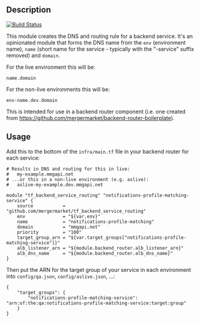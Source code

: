Description
-----------


[![Build Status](https://travis-ci.org/mergermarket/terraform-acuris-backend-service-routing.svg?branch=master)](https://travis-ci.org/mergermarket/terraform-acuris-backend-service-routing)


This module creates the DNS and routing rule for a backend service. It's an
opinionated module that forms the DNS name from the `env` (environment name),
`name` (short name for the service - typically with the "-service" suffix
removed) and `domain`.

For the live environment this will be:

    name.domain

For the non-live environments this will be:

    env-name.dev.domain

This is intended for use in a backend router component (i.e. one created from
https://github.com/mergermarket/backend-router-boilerplate).

Usage
-----

Add this to the bottom of the `infra/main.tf` file in your backend router for
each service:

    # Results in DNS and routing for this in live:
    #   my-example.mmgapi.net
    # ...or this in a non-live environment (e.g. aslive):
    #   aslive-my-example.dev.mmgapi.net

    module "tf_backend_service_routing" "notifications-profile-matching-service" {
        source           = "github.com/mergermarket/tf_backend_service_routing"
        env              = "${var.env}"
        name             = "notifications-profile-matching"
        domain           = "mmgapi.net"
        priority         = "100"
        target_group_arn = "${var.target_groups["notifications-profile-matching-service"]}"
        alb_listener_arn = "${module.backend_router.alb_listener_arn}" 
        alb_dns_name     = "${module.backend_router.alb_dns_name}"
    }

Then put the ARN for the target group of your service in each environment into
`config/qa.json`, `config/aslive.json`, ...:

    {
        "target_groups": {
            "notifications-profile-matching-service": "arn:of:the:qa:notifications-profile-matching-service:target:group"
        }
    }

